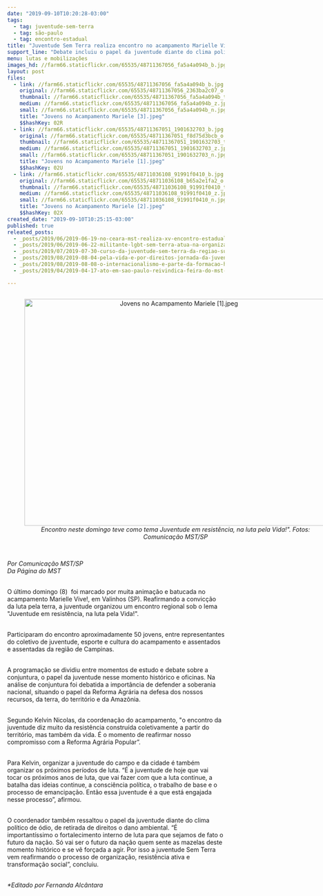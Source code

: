 ```yaml
---
date: "2019-09-10T10:20:28-03:00"
tags:
  - tag: juventude-sem-terra
  - tag: são-paulo
  - tag: encontro-estadual
title: "Juventude Sem Terra realiza encontro no acampamento Marielle Vive!"
support_line: "Debate incluiu o papel da juventude diante do clima político de ódio, de retirada de direitos o dano ambiental"
menu: lutas e mobilizações
images_hd: //farm66.staticflickr.com/65535/48711367056_fa5a4a094b_b.jpg
layout: post
files:
  - link: //farm66.staticflickr.com/65535/48711367056_fa5a4a094b_b.jpg
    original: //farm66.staticflickr.com/65535/48711367056_2363ba2c07_o.jpg
    thumbnail: //farm66.staticflickr.com/65535/48711367056_fa5a4a094b_t.jpg
    medium: //farm66.staticflickr.com/65535/48711367056_fa5a4a094b_z.jpg
    small: //farm66.staticflickr.com/65535/48711367056_fa5a4a094b_n.jpg
    title: "Jovens no Acampamento Mariele [3].jpeg"
    $$hashKey: 02R
  - link: //farm66.staticflickr.com/65535/48711367051_1901632703_b.jpg
    original: //farm66.staticflickr.com/65535/48711367051_f8d75d3bcb_o.jpg
    thumbnail: //farm66.staticflickr.com/65535/48711367051_1901632703_t.jpg
    medium: //farm66.staticflickr.com/65535/48711367051_1901632703_z.jpg
    small: //farm66.staticflickr.com/65535/48711367051_1901632703_n.jpg
    title: "Jovens no Acampamento Mariele [1].jpeg"
    $$hashKey: 02U
  - link: //farm66.staticflickr.com/65535/48711036108_91991f0410_b.jpg
    original: //farm66.staticflickr.com/65535/48711036108_b65a2e1fa2_o.jpg
    thumbnail: //farm66.staticflickr.com/65535/48711036108_91991f0410_t.jpg
    medium: //farm66.staticflickr.com/65535/48711036108_91991f0410_z.jpg
    small: //farm66.staticflickr.com/65535/48711036108_91991f0410_n.jpg
    title: "Jovens no Acampamento Mariele [2].jpeg"
    $$hashKey: 02X
created_date: "2019-09-10T10:25:15-03:00"
published: true
releated_posts:
  - _posts/2019/06/2019-06-19-no-ceara-mst-realiza-xv-encontro-estadual-da-juventude-sem-terra.md
  - _posts/2019/06/2019-06-22-militante-lgbt-sem-terra-atua-na-organizacao-de-jovens-do-campo.md
  - _posts/2019/07/2019-07-30-curso-da-juventude-sem-terra-da-regiao-sul-fortalece-a-luta-pela-educacao-publica.md
  - _posts/2019/08/2019-08-04-pela-vida-e-por-direitos-jornada-da-juventude-defende-a-educacao-publica.md
  - _posts/2019/08/2019-08-08-o-internacionalismo-e-parte-da-formacao-historica-da-juventude-do-mst.md
  - _posts/2019/04/2019-04-17-ato-em-sao-paulo-reivindica-feira-do-mst-no-parque-da-agua-branca.md

---
```

<div style="text-align:center">
<figure class="image" style="display:inline-block"><img alt="Jovens no Acampamento Mariele [1].jpeg" height="525" src="//farm66.staticflickr.com/65535/48711367051_1901632703_b.jpg" width="700" />
<figcaption><em>Encontro neste domingo teve como tema&nbsp;Juventude em resist&ecirc;ncia, na luta pela Vida!&quot;. Fotos: Comunica&ccedil;&atilde;o MST/SP</em></figcaption>
</figure>
</div>

<p><br />
<em>Por Comunica&ccedil;&atilde;o MST/SP<br />
Da P&aacute;gina do MST</em><br />
&nbsp;</p>

<p>O &uacute;ltimo domingo (8)&nbsp; foi marcado por muita anima&ccedil;&atilde;o e batucada no acampamento Marielle Vive!, em Valinhos (SP). Reafirmando a convic&ccedil;&atilde;o da luta pela terra, a juventude organizou um encontro regional sob o lema &quot;Juventude em resist&ecirc;ncia, na luta pela Vida!&quot;.<br />
&nbsp;</p>

<p>Participaram do encontro aproximadamente 50 jovens, entre representantes do coletivo de juventude, esporte e cultura do acampamento e assentados e assentadas da regi&atilde;o de Campinas.<br />
&nbsp;</p>

<p>A programa&ccedil;&atilde;o se dividiu entre momentos de estudo e debate sobre a conjuntura, o papel da juventude nesse momento hist&oacute;rico e oficinas. Na an&aacute;lise de conjuntura foi debatida a import&acirc;ncia de defender a soberania nacional, situando o papel da Reforma Agr&aacute;ria na defesa dos nossos recursos, da terra, do territ&oacute;rio e da Amaz&ocirc;nia.&nbsp;<br />
&nbsp;</p>

<p>Segundo Kelvin Nicolas, da coordena&ccedil;&atilde;o do acampamento, &quot;o encontro da juventude diz muito da resist&ecirc;ncia constru&iacute;da coletivamente a partir do territ&oacute;rio, mas tamb&eacute;m da vida. &Eacute; o momento de reafirmar nosso compromisso com a Reforma Agr&aacute;ria Popular&rdquo;.<br />
&nbsp;</p>

<p>Para Kelvin, organizar a juventude do campo e da cidade &eacute; tamb&eacute;m organizar os pr&oacute;ximos per&iacute;odos de luta. &ldquo;&Eacute; a juventude de hoje que vai tocar os pr&oacute;ximos anos de luta, que vai fazer com que a luta continue, a batalha das ideias continue, a consci&ecirc;ncia pol&iacute;tica, o trabalho de base e o processo de emancipa&ccedil;&atilde;o. Ent&atilde;o essa juventude &eacute; a que est&aacute; engajada nesse processo&rdquo;, afirmou.<br />
&nbsp;</p>

<p>O coordenador tamb&eacute;m ressaltou o papel da juventude diante do clima pol&iacute;tico de &oacute;dio, de retirada de direitos o dano ambiental. &ldquo;&Eacute; important&iacute;ssimo o fortalecimento interno de luta para que sejamos de fato o futuro da na&ccedil;&atilde;o. S&oacute; vai ser o futuro da na&ccedil;&atilde;o quem sente as mazelas deste momento hist&oacute;rico e se v&ecirc; for&ccedil;ada a agir. Por isso a juventude Sem Terra vem reafirmando o processo de organiza&ccedil;&atilde;o, resist&ecirc;ncia ativa e transforma&ccedil;&atilde;o social&rdquo;, concluiu.&nbsp;</p>

<p><br />
<em>*Editado por Fernanda Alc&acirc;ntara</em></p>
